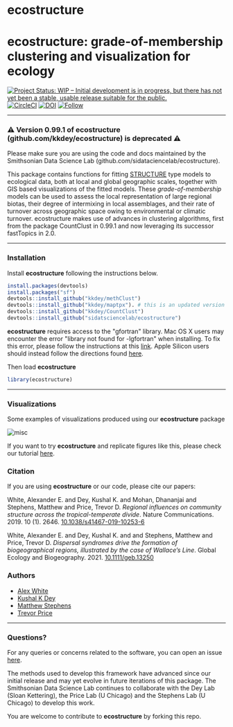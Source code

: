 # ecostructure
ecostructure: grade-of-membership clustering and visualization for ecology
=============================================================
[![Project Status: WIP – Initial development is in progress, but there has not yet been a stable, usable release suitable for the public.](https://www.repostatus.org/badges/latest/wip.svg)](https://www.repostatus.org/#wip) 
[![CircleCI](https://circleci.com/gh/sidatasciencelab/ecostructure.svg?style=svg&circle-token=c025eb22e0d0a3d4efae2b44ee70bcd114f7fc59)](https://app.circleci.com/pipelines/github/sidatasciencelab/ecostructure)
[![DOI](https://zenodo.org/badge/45345.svg)](https://zenodo.org/badge/latestdoi/####)
[![Follow](https://img.shields.io/twitter/follow/SIDataScience.svg?style=social&style=flat&logo=twitter&label=Follow&color=blue)](https://twitter.com/SIDataScience)

---
### :warning: **Version 0.99.1 of ecostructure (github.com/kkdey/ecostructure) is deprecated** :warning:  
Please make sure you are using the code and docs maintained by the Smithsonian Data Science Lab (github.com/sidataciencelab/ecostructure). 

This package contains functions for fitting [STRUCTURE](http://www.genetics.org/content/155/2/945) type models to ecological data, both at local and global geographic scales, together with GIS based visualizations of the fitted models. These *grade-of-membership* models can be used to assess the local representation of large regional biotas, their degree of intermixing in local assemblages, and their rate of turnover across geographic space owing to environmental or climatic turnover. ecostructure makes use of advances in clustering algorithms, first from the package CountClust in 0.99.1 and now leveraging its successor fastTopics in 2.0. 

---

### Installation

Install **ecostructure** following the instructions below.

```R
install.packages(devtools)
install.packages("sf")
devtools::install_github("kkdey/methClust")
devtools::install_github("kkdey/maptpx"). # this is an updated version of CRAN package maptpx
devtools::install_github("kkdey/CountClust")
devtools::install_github("sidatsciencelab/ecostructure")
```
**ecostructure** requires access to the "gfortran" library. Mac OS X
users may encounter the error "library not found for -lgfortran" when
installing. To fix this error, please follow the instructions at this
[link](https://thecoatlessprofessor.com/programming/rcpp-rcpparmadillo-and-os-x-mavericks--lgfortran-and--lquadmath-error/). Apple Silicon users should instead follow the directions found [here](https://github.com/bioinfoDZ/RISC/issues/10). 

Then load **ecostructure**

```R
library(ecostructure)
```

---

### Visualizations

Some examples of visualizations produced using our **ecostructure** package

<img src="bin/ecostructure.2.001.jpeg" alt="misc" align = "middle">

If you want to try **ecostructure** and replicate figures like this, please check our tutorial [here](https://sidatasciencelab.github.io/ecostructure/).

### Citation

If you are using **ecostructure** or our code, please cite our papers:

White, Alexander E. and Dey, Kushal K. and Mohan, Dhananjai and Stephens, Matthew and Price, Trevor D. *Regional influences on community structure across the tropical-temperate divide*. Nature Communications. 2019. 10 (1). 2646. [10.1038/s41467-019-10253-6](https://doi.org/10.1038/s41467-019-10253-6)

White, Alexander E. and Dey, Kushal K. and and Stephens, Matthew and Price, Trevor D. *Dispersal syndromes drive the formation of biogeographical regions, illustrated by the case of Wallace’s Line*. Global Ecology and Biogeography. 2021.  [10.1111/geb.13250](https://doi.org/10.1111/geb.13250)
### Authors 
 
- [Alex White](https://sidatasciencelab.github.io/people/leads/alex.html)
- [Kushal K Dey](https://www.deylab.net/)
- [Matthew Stephens](http://stephenslab.uchicago.edu/)
- [Trevor Price](https://pondside.uchicago.edu/ecol-evol/people/price.html)

---

### Questions?

For any queries or concerns related to the software, you can open an issue [here](https://github.com/sidatasciencelab/ecostructure/issues). 

The methods used to develop this framework have advanced since our initial release and may yet evolve in future iterations of this package. The Smithsonian Data Science Lab continues to collaborate with the Dey Lab (Sloan Kettering), the Price Lab (U Chicago) and the Stephens Lab (U Chicago) to develop this work.

You are welcome to contribute to **ecostructure** by forking this repo.









